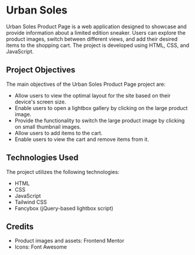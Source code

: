 # Urban Soles

Urban Soles Product Page is a web application designed to showcase and provide information about a limited edition sneaker. Users can explore the product images, switch between different views, and add their desired items to the shopping cart. The project is developed using HTML, CSS, and JavaScript.

## Project Objectives
The main objectives of the Urban Soles Product Page project are:
* Allow users to view the optimal layout for the site based on their device's screen size.
* Enable users to open a lightbox gallery by clicking on the large product image.
* Provide the functionality to switch the large product image by clicking on small thumbnail images.
* Allow users to add items to the cart.
* Enable users to view the cart and remove items from it.

## Technologies Used
The project utilizes the following technologies:
* HTML
* CSS
* JavaScript
* Tailwind CSS
* Fancybox (jQuery-based lightbox script)

## Credits
* Product images and assets: Frontend Mentor
* Icons: Font Awesome

